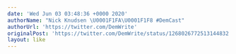 ```yaml
---
date: 'Wed Jun 03 03:48:36 +0000 2020'
authorName: "Nick Knudsen \U0001F1FA\U0001F1F8 #DemCast"
authorUrl: 'https://twitter.com/DemWrite'
originalPost: 'https://twitter.com/DemWrite/status/1268026772513144832'
layout: like
---
```

